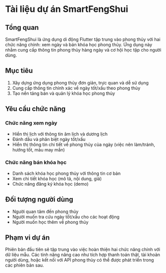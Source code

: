 # Tài liệu dự án SmartFengShui

## Tổng quan
SmartFengShui là ứng dụng di động Flutter tập trung vào phong thủy với hai chức năng chính: xem ngày và bán khóa học phong thủy. Ứng dụng này nhằm cung cấp thông tin phong thủy hàng ngày và cơ hội học tập cho người dùng.

## Mục tiêu
1. Xây dựng ứng dụng phong thủy đơn giản, trực quan và dễ sử dụng
2. Cung cấp thông tin chính xác về ngày tốt/xấu theo phong thủy
3. Tạo nền tảng bán và quản lý khóa học phong thủy

## Yêu cầu chức năng

### Chức năng xem ngày
- Hiển thị lịch với thông tin âm lịch và dương lịch
- Đánh dấu và phân biệt ngày tốt/xấu
- Hiển thị thông tin chi tiết về phong thủy của ngày (việc nên làm/tránh, hướng tốt, màu may mắn)

### Chức năng bán khóa học
- Danh sách khóa học phong thủy với thông tin cơ bản
- Xem chi tiết khóa học (mô tả, nội dung, giá)
- Chức năng đăng ký khóa học (demo)

## Đối tượng người dùng
- Người quan tâm đến phong thủy
- Người muốn tra cứu ngày tốt/xấu cho các hoạt động
- Người muốn học thêm về phong thủy

## Phạm vi dự án
Phiên bản đầu tiên sẽ tập trung vào việc hoàn thiện hai chức năng chính với dữ liệu mẫu. Các tính năng nâng cao như tích hợp thanh toán thật, tài khoản người dùng, hoặc kết nối với API phong thủy có thể được phát triển trong các phiên bản sau.
